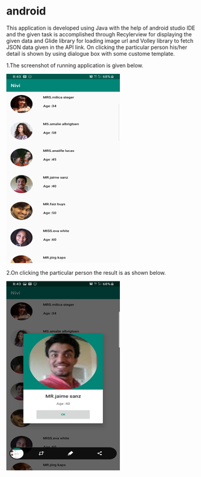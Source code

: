 # android
This application is developed using Java with the help of android studio IDE and 
the given task is accomplished through Recylerview for displaying the given data and 
Glide library for loading image url and Volley library to fetch JSON data given in the API link.
On clicking the particular person his/her detail is shown by using dialogue box with some custome template.




1.The screenshot of running application is given below.

<img src="/scshot/one[1].jpg" height="500px" width="300px">

2.On clicking the particular person the result is as shown below.

<img src="/scshot/two[1].jpg" height="500px" width="300px">
